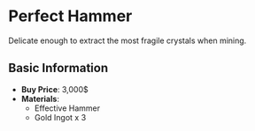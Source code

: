 # Perfect Hammer

Delicate enough to extract the most fragile crystals when mining.

## Basic Information

- **Buy Price**: 3,000$
- **Materials**:
  - Effective Hammer
  - Gold Ingot x 3